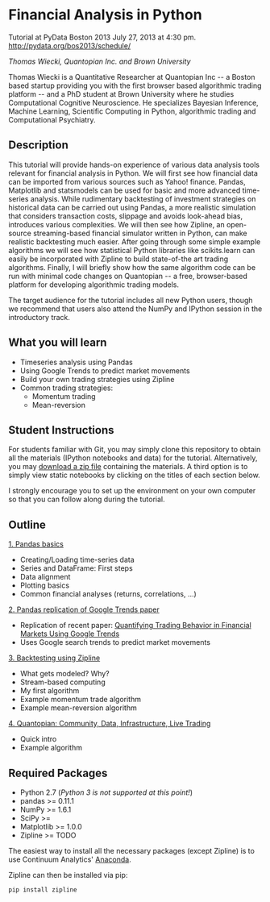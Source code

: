 Financial Analysis in Python
============================

Tutorial at PyData Boston 2013 July 27, 2013 at 4:30 pm.
http://pydata.org/bos2013/schedule/

*Thomas Wiecki, Quantopian Inc. and Brown University*

Thomas Wiecki is a Quantitative Researcher at Quantopian Inc -- a
Boston based startup providing you with the first browser based
algorithmic trading platform -- and a PhD student at Brown University
where he studies Computational Cognitive Neuroscience. He specializes
Bayesian Inference, Machine Learning, Scientific Computing in Python,
algorithmic trading and Computational Psychiatry.

Description
-----------

This tutorial will provide hands-on experience of various data
analysis tools relevant for financial analysis in Python. We will
first see how financial data can be imported from various sources such
as Yahoo! finance. Pandas, Matplotlib and statsmodels can be used for
basic and more advanced time-series analysis. While rudimentary
backtesting of investment strategies on historical data can be carried
out using Pandas, a more realistic simulation that considers
transaction costs, slippage and avoids look-ahead bias, introduces
various complexities. We will then see how Zipline, an open-source
streaming-based financial simulator written in Python, can make
realistic backtesting much easier. After going through some simple
example algorithms we will see how statistical Python libraries like
scikits.learn can easily be incorporated with Zipline to build
state-of-the art trading algorithms. Finally, I will briefly show how
the same algorithm code can be run with minimal code changes on
Quantopian -- a free, browser-based platform for developing
algorithmic trading models.

The target audience for the tutorial includes all new Python users,
though we recommend that users also attend the NumPy and IPython
session in the introductory track.

What you will learn
-------------------

* Timeseries analysis using Pandas
* Using Google Trends to predict market movements
* Build your own trading strategies using Zipline
* Common trading strategies:
   * Momentum trading
   * Mean-reversion

Student Instructions
--------------------

For students familiar with Git, you may simply clone this repository
to obtain all the materials (IPython notebooks and data) for the
tutorial. Alternatively, you may [download a zip
file](https://github.com/twiecki/financial-analysis-pyton-tutorial/archive/master.zip)
containing the materials. A third option is to simply view static
notebooks by clicking on the titles of each section below.

I strongly encourage you to set up the environment on your own
computer so that you can follow along during the tutorial.

Outline
-------

[1. Pandas
basics](http://nbviewer.ipython.org/urls/raw.github.com/twiecki/financial-analysis-pyton-tutorial/master/1.%2520Pandas%2520Basics.ipynb)
* Creating/Loading time-series data
* Series and DataFrame: First steps
* Data alignment
* Plotting basics
* Common financial analyses (returns, correlations, ...)

[2. Pandas replication of Google Trends
paper](http://nbviewer.ipython.org/urls/raw.github.com/twiecki/financial-analysis-pyton-tutorial/master/2.%2520Pandas%2520replication%2520of%2520Google%2520Trends%2520paper.ipynb)
* Replication of recent paper: [Quantifying Trading Behavior in Financial Markets Using Google Trends](http://www.nature.com/srep/2013/130425/srep01684/pdf/srep01684.pdf)
* Uses Google search trends to predict market movements

[3. Backtesting using
Zipline](https://raw.github.com/twiecki/financial-analysis-pyton-tutorial/master/3.%20Backtesting%20using%20Zipline.ipynb)
* What gets modeled? Why?
* Stream-based computing
* My first algorithm
* Example momentum trade algorithm
* Example mean-reversion algorithm

[4. Quantopian: Community, Data, Infrastructure, Live Trading](https://www.quantopian.com)
* Quick intro
* Example algorithm

Required Packages
-----------------

* Python 2.7 (*Python 3 is not supported at this point!*)
* pandas >= 0.11.1
* NumPy >= 1.6.1
* SciPy >=
* Matplotlib >= 1.0.0
* Zipline >= TODO

The easiest way to install all the necessary packages (except Zipline) is
to use Continuum Analytics' [Anaconda](http://docs.continuum.io/anaconda/install.html).

Zipline can then be installed via pip:
```
pip install zipline
```
